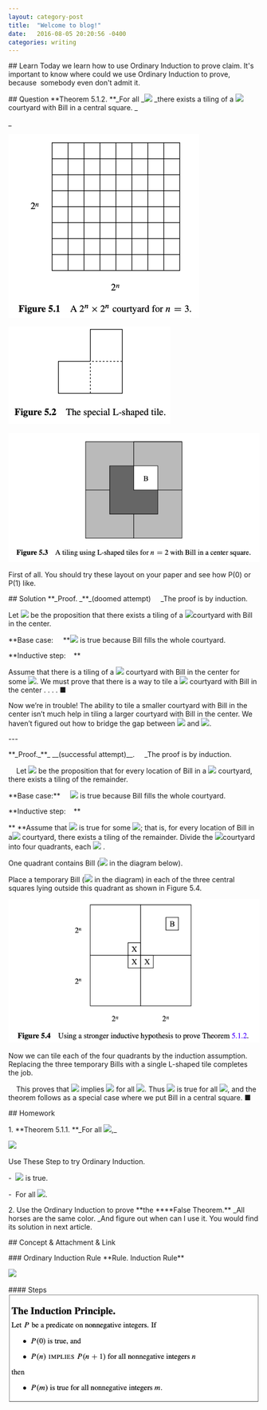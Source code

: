 ```yaml
--- 
layout: category-post
title:  "Welcome to blog!"
date:   2016-08-05 20:20:56 -0400
categories: writing
---
```


\## Learn
Today we learn how to use Ordinary Induction to prove claim. It's important to know where could we use Ordinary Induction to prove, because  somebody even don't admit it.

\## Question
\*\*Theorem 5.1.2. \*\*\_For all \_![](https://cdn.nlark.com/yuque/\_\_latex/44688f1fa0e40a02531aa88a17b7b6b8.svg#card=math&code=n%20%5Cgeq%200&height=16&width=41) \_there exists a tiling of a ![](https://cdn.nlark.com/yuque/\_\_latex/f7309a008c14331e3a9c6b5bf5e7bf03.svg#card=math&code=2%5En%20%5Ctimes%202%5En&height=16&width=54)courtyard with Bill
in a central square.
\_

\_

![image.png](assert/1578232041653-1b6a80ed-ce74-481c-b00a-d6d473ec14a9.png)

![image.png](assert/1578232052180-38f5ec91-748d-4ffe-a1de-7122eb320b8f.png)

![image.png](assert/1578232257816-ea1aedbb-7525-44b6-9d83-ae574baa73ff.png)

First of all. You should try these layout on your paper and see how P(0) or P(1) like.

\## Solution
\*\*\_Proof. \_\*\*\_(doomed attempt)     \_The proof is by induction.

Let ![](https://cdn.nlark.com/yuque/\_\_latex/81ae00dae536d425ed9f277d678f9f3c.svg#card=math&code=P%28n%29&height=20&width=36) be the proposition
that there exists a tiling of a ![](https://cdn.nlark.com/yuque/\_\_latex/bf52a2786d8d4f4a23e003c865c0ea07.svg#card=math&code=2%5En%20%2A%202%5En&height=16&width=50)courtyard with Bill in the center.

\*\*Base case:     \*\*![](https://cdn.nlark.com/yuque/\_\_latex/dfde11e197c21790b1ae9c48352a3ddc.svg#card=math&code=P%280%29&height=20&width=33) is true because Bill fills the whole courtyard.

\*\*Inductive step:    \*\*

Assume that there is a tiling of a ![](https://cdn.nlark.com/yuque/\_\_latex/f7309a008c14331e3a9c6b5bf5e7bf03.svg#card=math&code=2%5En%20%5Ctimes%202%5En&height=16&width=54) courtyard with Bill in the
center for some ![](https://cdn.nlark.com/yuque/\_\_latex/44688f1fa0e40a02531aa88a17b7b6b8.svg#card=math&code=n%20%5Cgeq%200&height=16&width=41). We must prove that there is a way to tile a ![](https://cdn.nlark.com/yuque/\_\_latex/660644ffcff9269e53ee432d2029bb4c.svg#card=math&code=2%5E%7Bn%2B1%7D%20%5Ctimes%202%5E%7Bn%2B1%7D&height=19&width=85) courtyard with Bill in the center . . . . ■

Now we’re in trouble! The ability to tile a smaller courtyard with Bill in the center isn’t much help in tiling a larger courtyard with Bill in the center. We haven’t
figured out how to bridge the gap between ![](https://cdn.nlark.com/yuque/\_\_latex/81ae00dae536d425ed9f277d678f9f3c.svg#card=math&code=P%28n%29%20&height=20&width=36) and ![](https://cdn.nlark.com/yuque/\_\_latex/d9f259a973d4ed34fb181011e34da3b9.svg#card=math&code=P%28n%2B1%29&height=20&width=65).

\-\-\-

\*\*\_Proof.\_\*\*\_ \_\_(successful attempt)\_\_.     \_The proof is by induction.

     Let ![](https://cdn.nlark.com/yuque/\_\_latex/81ae00dae536d425ed9f277d678f9f3c.svg#card=math&code=P%28n%29&height=20&width=36) be the proposition
that for every location of Bill in a ![](https://cdn.nlark.com/yuque/\_\_latex/bf52a2786d8d4f4a23e003c865c0ea07.svg#card=math&code=2%5En%20%2A%202%5En&height=16&width=50) courtyard, there exists a tiling of the
remainder.

\*\*Base case:\*\*     ![](https://cdn.nlark.com/yuque/\_\_latex/dfde11e197c21790b1ae9c48352a3ddc.svg#card=math&code=P%280%29&height=20&width=33) is true because Bill fills the whole courtyard.

\*\*Inductive step:    \*\*

\*\* \*\*Assume that ![](https://cdn.nlark.com/yuque/\_\_latex/81ae00dae536d425ed9f277d678f9f3c.svg#card=math&code=P%28n%29&height=20&width=36) is true for some ![](https://cdn.nlark.com/yuque/\_\_latex/44688f1fa0e40a02531aa88a17b7b6b8.svg#card=math&code=n%20%5Cgeq%200&height=16&width=41); that is, for every location
of Bill in a![](https://cdn.nlark.com/yuque/\_\_latex/f7309a008c14331e3a9c6b5bf5e7bf03.svg#card=math&code=2%5En%20%5Ctimes%202%5En&height=16&width=54) courtyard, there exists a tiling of the remainder. Divide the ![](https://cdn.nlark.com/yuque/\_\_latex/660644ffcff9269e53ee432d2029bb4c.svg#card=math&code=2%5E%7Bn%2B1%7D%20%5Ctimes%202%5E%7Bn%2B1%7D&height=19&width=85)courtyard into four quadrants, each ![](https://cdn.nlark.com/yuque/\_\_latex/f7309a008c14331e3a9c6b5bf5e7bf03.svg#card=math&code=2%5En%20%5Ctimes%202%5En&height=16&width=54) .

One quadrant contains Bill (![](https://cdn.nlark.com/yuque/\_\_latex/9d5ed678fe57bcca610140957afab571.svg#card=math&code=B&height=16&width=12) in the diagram below).

Place a temporary Bill (![](https://cdn.nlark.com/yuque/\_\_latex/02129bb861061d1a052c592e2dc6b383.svg#card=math&code=X&height=16&width=14) in the diagram) in each of
the three central squares lying outside this quadrant as shown in Figure 5.4.





 ![image.png](assert/1578232968822-c8cc6220-bca8-43c4-bd2f-ee5c01f60b74.png)

Now we can tile each of the four quadrants by the induction assumption. Replacing the three temporary Bills with a single L-shaped tile completes the job.

     This
proves that ![](https://cdn.nlark.com/yuque/\_\_latex/81ae00dae536d425ed9f277d678f9f3c.svg#card=math&code=P%28n%29&height=20&width=36) implies ![](https://cdn.nlark.com/yuque/\_\_latex/d9f259a973d4ed34fb181011e34da3b9.svg#card=math&code=P%28n%2B1%29&height=20&width=65) for all ![](https://cdn.nlark.com/yuque/\_\_latex/44688f1fa0e40a02531aa88a17b7b6b8.svg#card=math&code=n%20%5Cgeq%200&height=16&width=41). Thus ![](https://cdn.nlark.com/yuque/\_\_latex/853cd1174954cc061b46ee1b4f4ff2b2.svg#card=math&code=P%28m%29&height=20&width=40) is true for all ![](https://cdn.nlark.com/yuque/\_\_latex/218c0ddfe94139e680432bd4bbccdd86.svg#card=math&code=m%20%5Cin%20%5Cmathbb%20%7BN%7D&height=16&width=47),
and the theorem follows as a special case where we put Bill in a central square. ■

\## Homework

1\. \*\*Theorem 5.1.1. \*\*\_For all ![](https://cdn.nlark.com/yuque/\_\_latex/d6c43e3e35916a79684ea6acb5587869.svg#card=math&code=n%20%5Cin%20%5Cmathbb%20%7BN%7D%20&height=16&width=42),\_

![](https://cdn.nlark.com/yuque/\_\_latex/6783be264d7f5239260b740f78fafa7e.svg#card=math&code=1%20%2B2%2B3%2B%C2%B7%C2%B7%C2%B7%2Bn%20%20%3D%20%5Cfrac%7Bn%28n%2B1%29%7D%7B2%7D&height=41&width=230)

Use These Step to try Ordinary Induction.

\-  ![](https://cdn.nlark.com/yuque/\_\_latex/dfde11e197c21790b1ae9c48352a3ddc.svg#card=math&code=P%280%29&height=20&width=33) is true.

\-  For all ![](https://cdn.nlark.com/yuque/\_\_latex/94e44821f2bd0d0c8181e3de92a4c9ca.svg#card=math&code=%5Cforall%20n%20%5Cin%20%5Cmathbb%20%7BN%7D.%20P%28n%29%20%5Cimplies%20P%28n%2B1%29&height=20&width=206).

2\. Use the Ordinary Induction to prove \*\*the \*\*\*\*False Theorem.\*\* \_All horses are the same color. \_And figure out when can I use it. You would find its solution in next article.







\## Concept & Attachment & Link

\### Ordinary Induction Rule
\*\*Rule. Induction Rule\*\*

![](https://cdn.nlark.com/yuque/\_\_latex/ad9fc3b54e84284415bf147bc176a7ed.svg#card=math&code=%5Cfrac%7BP%280%29%2C%20%5Cforall%20n%20%5Cin%20%5Cmathbb%20%7BN%7D.%20P%28n%29%20%5Cimplies%20P%28n%2B1%29%7D%7B%5Cforall%20m%20%5Cin%20%5Cmathbb%7BN%7D.%20P%28m%29%7D&height=47&width=254)

\#### Steps
![image.png](assert/1578231951399-4693d1a1-e53e-4a11-8436-7c29173c056b.png)